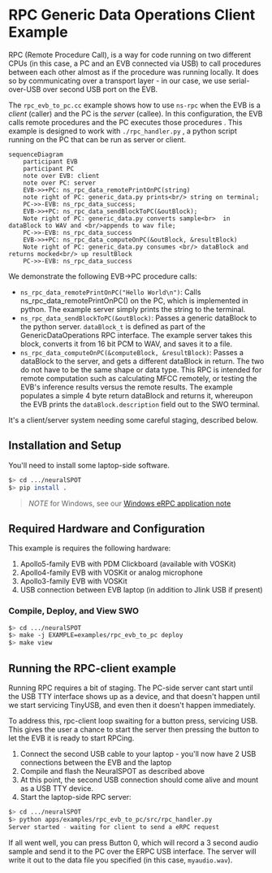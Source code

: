 # RPC Generic Data Operations Client Example
RPC (Remote Procedure Call), is a way for code running on two different CPUs (in this case, a PC and an EVB connected via USB) to call procedures between each other almost as if the procedure was running locally. It does so by communicating over a transport layer - in our case, we use serial-over-USB over second USB port on the EVB.

The `rpc_evb_to_pc.cc` example shows how to use `ns-rpc` when the EVB is a *client* (caller) and the PC is the *server* (callee). In this configuration, the EVB calls remote procedures and the PC executes those procedures . This example is designed to work with `./rpc_handler.py` \, a python script running on the PC that can be run as server or client.

```mermaid
sequenceDiagram
    participant EVB
    participant PC
    note over EVB: client
    note over PC: server
    EVB->>+PC: ns_rpc_data_remotePrintOnPC(string)
    note right of PC: generic_data.py prints<br/> string on terminal;
    PC->>-EVB: ns_rpc_data_success;
    EVB->>+PC: ns_rpc_data_sendBlockToPC(&outBlock);
    Note right of PC: generic_data.py converts sample<br>  in dataBlock to WAV and <br/>appends to wav file;
    PC->>-EVB: ns_rpc_data_success
    EVB->>+PC: ns_rpc_data_computeOnPC(&outBlock, &resultBlock)
    Note right of PC: generic_data.py consumes <br/> dataBlock and returns mocked<br/> up resultBlock
    PC->>-EVB: ns_rpc_data_success
```

We demonstrate the following EVB->PC procedure calls:

- `ns_rpc_data_remotePrintOnPC("Hello World\n")`: Calls ns_rpc_data_remotePrintOnPC() on the PC, which is implemented in python. The example server simply prints the string to the terminal.
- `ns_rpc_data_sendBlockToPC(&outBlock)`: Passes a generic dataBlock to the python server. `dataBlock_t` is defined as part of the GenericDataOperations RPC interface. The example server takes this block, converts it from 16 bit PCM to WAV, and saves it to a file.
- `ns_rpc_data_computeOnPC(&computeBlock, &resultBlock)`: Passes a dataBlock to the server, and gets a different dataBlock in return. The two do not have to be the same shape or data type. This RPC is intended for remote computation such as calculating MFCC remotely, or testing the EVB's inference results versus the remote results. The example populates a simple 4 byte return dataBlock and returns it, whereupon the EVB prints the `dataBlock.description` field out to the SWO terminal.

It's a client/server system needing some careful staging, described below.

## Installation and Setup
You'll need to install some laptop-side software.
```bash
$> cd .../neuralSPOT
$> pip install .
```
> *NOTE* for Windows, see our [Windows eRPC application note](../../../docs/Application-Note-neuralSPOT-and-Windows.md)

## Required Hardware and Configuration
This example is requires the following hardware:
1. Apollo5-family EVB with PDM Clickboard (available with VOSKit)
2. Apollo4-family EVB with VOSKit or analog microphone
3. Apollo3-family EVB with VOSKit
4. USB connection between EVB laptop (in addition to Jlink USB if present)

### Compile, Deploy, and View SWO
```bash
$> cd .../neuralSPOT
$> make -j EXAMPLE=examples/rpc_evb_to_pc deploy
$> make view
```

## Running the RPC-client example
Running RPC requires a bit of staging. The PC-side server cant start until the USB TTY interface
shows up as a device, and that doesn't happen until we start servicing TinyUSB, and even then it doesn't happen immediately.

To address this, rpc-client loop swaiting for a button press, servicing USB. This gives the user a chance to start the server then pressing the button to let the EVB it is ready to start RPCing.

1. Connect the second USB cable to your laptop - you'll now have 2 USB connections between the EVB and the laptop
2. Compile and flash the NeuralSPOT as described above
3. At this point, the second USB connection should come alive and mount as a USB TTY device. 
4. Start the laptop-side RPC server:
```bash
$> cd .../neuralSPOT
$> python apps/examples/rpc_evb_to_pc/src/rpc_handler.py
Server started - waiting for client to send a eRPC request
```
If all went well, you can press Button 0, which will record a 3 second audio sample and send it to the PC over the ERPC USB interface. The server will write it out to the data file you specified (in this case, `myaudio.wav`).
